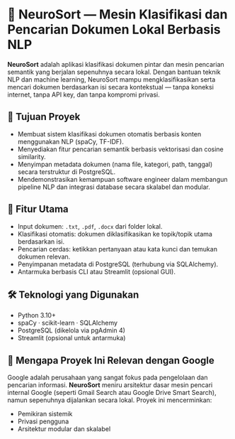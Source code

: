 # 🧠 NeuroSort — Mesin Klasifikasi dan Pencarian Dokumen Lokal Berbasis NLP

**NeuroSort** adalah aplikasi klasifikasi dokumen pintar dan mesin pencarian semantik yang berjalan sepenuhnya secara lokal. Dengan bantuan teknik NLP dan machine learning, NeuroSort mampu mengklasifikasikan serta mencari dokumen berdasarkan isi secara kontekstual — tanpa koneksi internet, tanpa API key, dan tanpa kompromi privasi.

## 🎯 Tujuan Proyek

- Membuat sistem klasifikasi dokumen otomatis berbasis konten menggunakan NLP (spaCy, TF-IDF).
- Menyediakan fitur pencarian semantik berbasis vektorisasi dan cosine similarity.
- Menyimpan metadata dokumen (nama file, kategori, path, tanggal) secara terstruktur di PostgreSQL.
- Mendemonstrasikan kemampuan software engineer dalam membangun pipeline NLP dan integrasi database secara skalabel dan modular.

## 🧩 Fitur Utama

- Input dokumen: `.txt`, `.pdf`, `.docx` dari folder lokal.
- Klasifikasi otomatis: dokumen diklasifikasikan ke topik/topik utama berdasarkan isi.
- Pencarian cerdas: ketikkan pertanyaan atau kata kunci dan temukan dokumen relevan.
- Penyimpanan metadata di PostgreSQL (terhubung via SQLAlchemy).
- Antarmuka berbasis CLI atau Streamlit (opsional GUI).

## 🛠️ Teknologi yang Digunakan

- Python 3.10+
- spaCy · scikit-learn · SQLAlchemy
- PostgreSQL (dikelola via pgAdmin 4)
- Streamlit (opsional untuk antarmuka)

## 📌 Mengapa Proyek Ini Relevan dengan Google

Google adalah perusahaan yang sangat fokus pada pengelolaan dan pencarian informasi. **NeuroSort** meniru arsitektur dasar mesin pencari internal Google (seperti Gmail Search atau Google Drive Smart Search), namun sepenuhnya dijalankan secara lokal. Proyek ini mencerminkan:

- Pemikiran sistemik
- Privasi pengguna
- Arsitektur modular dan skalabel
